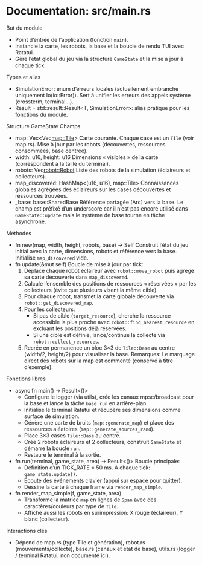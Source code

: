 # Documentation: src/main.rs

But du module
- Point d’entrée de l’application (fonction `main`).
- Instancie la carte, les robots, la base et la boucle de rendu TUI avec Ratatui.
- Gère l’état global du jeu via la structure `GameState` et la mise à jour à chaque tick.

Types et alias
- SimulationError: enum d’erreurs locales (actuellement embranche uniquement Io(io::Error)). Sert à unifier les erreurs des appels système (crossterm, terminal…).
- Result<T> = std::result::Result<T, SimulationError>: alias pratique pour les fonctions du module.

Structure GameState
Champs
- map: Vec<Vec<map::Tile>>
  Carte courante. Chaque case est un `Tile` (voir map.rs). Mise à jour par les robots (découvertes, ressources consommées, base centrée).
- width: u16, height: u16
  Dimensions « visibles » de la carte (correspondent à la taille du terminal).
- robots: Vec<robot::Robot>
  Liste des robots de la simulation (éclaireurs et collecteurs).
- map_discovered: HashMap<(u16, u16), map::Tile>
  Connaissances globales agrégées des éclaireurs sur les cases découvertes et ressources trouvées.
- _base: base::SharedBase
  Référence partagée (Arc) vers la base. Le champ est préfixé d’un underscore car il n’est pas encore utilisé dans `GameState::update` mais le système de base tourne en tâche asynchrone.

Méthodes
- fn new(map, width, height, robots, base) -> Self
  Construit l’état du jeu initial avec la carte, dimensions, robots et référence vers la base. Initialise `map_discovered` vide.
- fn update(&mut self)
  Boucle de mise à jour par tick:
  1) Déplace chaque robot éclaireur avec `robot::move_robot` puis agrège sa carte découverte dans `map_discovered`.
  2) Calcule l’ensemble des positions de ressources « réservées » par les collecteurs (évite que plusieurs visent la même cible).
  3) Pour chaque robot, transmet la carte globale découverte via `robot::get_discovered_map`.
  4) Pour les collecteurs:
     - Si pas de cible (`target_resource`), cherche la ressource accessible la plus proche avec `robot::find_nearest_resource` en excluant les positions déjà réservées.
     - Si une cible est définie, lance/continue la collecte via `robot::collect_resources`.
  5) Recrée en permanence un bloc 3×3 de `Tile::Base` au centre (width/2, height/2) pour visualiser la base.
  Remarques: Le marquage direct des robots sur la map est commenté (conservé à titre d’exemple).

Fonctions libres
- async fn main() -> Result<()>
  - Configure le logger (via utils), crée les canaux mpsc/broadcast pour la base et lance la tâche `base.run` en arrière-plan.
  - Initialise le terminal Ratatui et récupère ses dimensions comme surface de simulation.
  - Génère une carte de bruits (`map::generate_map`) et place des ressources aléatoires (`map::generate_sources_rand`).
  - Place 3×3 cases `Tile::Base` au centre.
  - Crée 2 robots éclaireurs et 2 collecteurs, construit `GameState` et démarre la boucle `run`.
  - Restaure le terminal à la sortie.
- fn run(terminal, game_state, area) -> Result<()>
  Boucle principale:
  - Définition d’un TICK_RATE = 50 ms. À chaque tick: `game_state.update()`.
  - Écoute des événements clavier (appui sur espace pour quitter).
  - Dessine la carte à chaque frame via `render_map_simple`.
- fn render_map_simple(f, game_state, area)
  - Transforme la matrice `map` en lignes de `Span` avec des caractères/couleurs par type de `Tile`.
  - Affiche aussi les robots en surimpression: X rouge (éclaireur), Y blanc (collecteur).

Interactions clés
- Dépend de map.rs (type Tile et génération), robot.rs (mouvements/collecte), base.rs (canaux et état de base), utils.rs (logger / terminal Ratatui, non documenté ici).